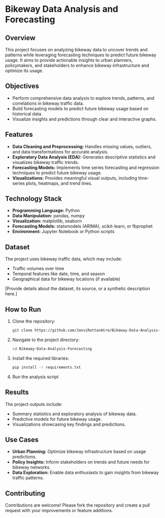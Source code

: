 # Bikeway Data Analysis and Forecasting

## Overview

This project focuses on analyzing bikeway data to uncover trends and patterns while leveraging forecasting techniques to predict future bikeway usage. It aims to provide actionable insights to urban planners, policymakers, and stakeholders to enhance bikeway infrastructure and optimize its usage.

## Objectives

- Perform comprehensive data analysis to explore trends, patterns, and correlations in bikeway traffic data.
- Build forecasting models to predict future bikeway usage based on historical data.
- Visualize insights and predictions through clear and interactive graphs.

## Features

- **Data Cleaning and Preprocessing:** Handles missing values, outliers, and data transformations for accurate analysis.
- **Exploratory Data Analysis (EDA):** Generates descriptive statistics and visualizes bikeway traffic trends.
- **Forecasting Models:** Implements time series forecasting and regression techniques to predict future bikeway usage.
- **Visualizations:** Provides meaningful visual outputs, including time-series plots, heatmaps, and trend lines.

## Technology Stack

- **Programming Language:** Python
- **Data Manipulation:** pandas, numpy
- **Visualization:** matplotlib, seaborn
- **Forecasting Models:** statsmodels (ARIMA), scikit-learn, or fbprophet
- **Environment:** Jupyter Notebook or Python scripts

## Dataset

The project uses bikeway traffic data, which may include:
- Traffic volumes over time
- Temporal features like date, time, and season
- Geographical data for bikeway locations (if available)

[Provide details about the dataset, its source, or a synthetic description here.]

## How to Run

1. Clone the repository:
   ```bash
   git clone https://github.com/JanviRattanAtre/Bikeway-Data-Analysis-Forecasting.git
   ```
2. Navigate to the project directory:
   ```bash
   cd Bikeway-Data-Analysis-Forecasting
   ```
3. Install the required libraries:
   ```bash
   pip install -r requirements.txt
   ```
4. Run the analysis script

## Results

The project outputs include:
- Summary statistics and exploratory analysis of bikeway data.
- Predictive models for future bikeway usage.
- Visualizations showcasing key findings and predictions.

## Use Cases

- **Urban Planning:** Optimize bikeway infrastructure based on usage predictions.
- **Policy Insights:** Inform stakeholders on trends and future needs for bikeway networks.
- **Data Exploration:** Enable data enthusiasts to gain insights from bikeway traffic patterns.

## Contributing

Contributions are welcome! Please fork the repository and create a pull request with your improvements or feature additions.
